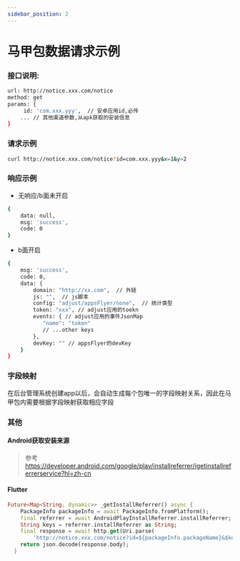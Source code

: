 ```yaml
---
sidebar_position: 2
---
```


# 马甲包数据请求示例

### 接口说明:
```bash
url: http://notice.xxx.com/notice
method: get
params: {
     id: 'com.xxx.yyy',  // 安卓应用id,必传
    ... // 其他渠道参数,从apk获取的安装信息
}
```

### 请求示例
```bash
curl http://notice.xxx.com/notice?id=com.xxx.yyy&x=1&y=2
```

### 响应示例
- 无响应/b面未开启

```bash
{
	data: null,
	msg: 'success',
	code: 0
}
```
- b面开启
```bash
{
	msg: 'success',
	code: 0,
	data: {
        domain: "http://xx.com",  // 外链
        js: "",  // js脚本
        config: "adjust/appsFlyer/none",  // 统计类型
        token: "xxx", // adjust应用的toekn
        events: { // adjust应用的事件JsonMap
           "name": "token"
           // ...other keys
        },
        devKey: "" // appsFlyer的devKey
    }
}

```
### 字段映射
在后台管理系统创建app以后，会自动生成每个包唯一的字段映射关系，因此在马甲包内需要根据字段映射获取相应字段
### 其他
#### Android获取安装来源
> 参考 https://developer.android.com/google/play/installreferrer/igetinstallreferrerservice?hl=zh-cn

#### Flutter
```dart
Future<Map<String, dynamic>> _getInstallReferrer() async {
    PackageInfo packageInfo = await PackageInfo.fromPlatform();
    final referrer = await AndroidPlayInstallReferrer.installReferrer;
    String keys = referrer.installReferrer as String;
    final response = await http.get(Uri.parse(
        'http://notice.xxx.com/notice?id=${packageInfo.packageName}&$keys'));
    return json.decode(response.body);
  }
```


